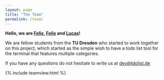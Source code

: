 ```yaml
---
layout: page
title: "The Team"
permalink: /team/
---
```


**Hello, we are [Felix](https://github.com/h4llow3En), [Felix](https://github.com/Feliix42) and [Lucas](https://github.com/lucasvog)!**

We are fellow students from the **TU Dresden** who started to work together on this project, which started as the simple wish to have a todo list tool for the terminal that features multiple categories.

If you have any questions do not hesitate to write us at [dev@tdolist.de](mailto:dev@tdolist.de)


{% include teamview.html %}
